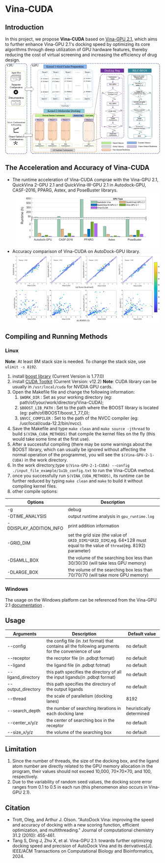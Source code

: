 # Vina-CUDA
## Introduction
In this project, we propose **Vina-CUDA** based on [Vina-GPU 2.1](https://github.com/DeltaGroupNJUPT/Vina-GPU-2.1), which aims to further enhance Vina-GPU 2.1's docking speed by optimizing its core algorithms through deep utilization of GPU hardware features, thereby reducing the cost of virtual screening and increasing the efficiency of drug design. 
![Vina-CUDA](./image/Vina-CUDA.jpg)

## The Acceleration and Accuracy of Vina-CUDA
* The runtime acceleration of Vina-CUDA comprae with the Vina-GPU 2.1, QuickVina 2-GPU 2.1 and QuickVina-W-GPU 2.1 in Autodock-GPU, CASF-2016, PPARG, Astex, and PoseBuster librarys.
![Vina-CUDA](./image/docking_runtime_for_program_update.png)
* Accuracy comparison of Vina-CUDA on AutoDock-GPU library.
![Vina-CUDA](./image/Autodck-GPU-RSMD-SCORE-Result.jpg)
 ## Compiling and Running Methods
 ### Linux
 **Note**: At least 8M stack size is needed. To change the stack size, use `ulimit -s 8192`.
 1. install [boost library](https://www.boost.org/) (Current Version is 1.77.0)
 2. install [CUDA Toolkit](https://developer.nvidia.com/cuda-downloads) (Current Version: v12.2)   **Note**: CUDA library can be usually in `/usr/local/cuda` for NVIDIA GPU cards.
 3. Open the Makefile file and change the following information: 
       1. `$WORK_DIR` : Set as your working directory (eg: path/of/your/work/directory/Vina-CUDA);
       2. `$BOOST_LIB_PATH` : Set to the path where the BOOST library is located (eg: path/of/BOOST/boost_1_77_0);
       3. `$NVCC_COMPILER` : Set to the path of the NVCC compiler (eg: /usr/local/cuda-12.2/bin/nvcc).
 4. Save the Makefile and type `make clean` and `make source -jthread` to build `$(VINA_CUDA_METHODS)` that compile the kernel files on the fly (this would take some time at the first use).
 5. After a successful compiling (there may be some warnings about the BOOST library, which can usually be ignored without affecting the normal operation of the programme), you will see the `$(Vina-GPU-2-1-CUDA)` in the work directory.
 6. In the work directory,type `$(Vina-GPU-2-1-CUDA) --config ./input_file_example/1u1b_config.txt` to run the Vina-CUDA method.
 7. once you successfully run `$(VINA_CUDA_METHODS)`, its runtime can be further reduced by typing `make clean` and `make` to build it without compiling kernel files.
 8. other compile options:

|Options| Description|
|--|--|
| -g | debug|
|-DTIME_ANALYSIS|output runtime analysis in `gpu_runtime.log`|
|-DDISPLAY_ADDITION_INFO|print addition information|
|-GRID_DIM|set the grid size (the value of `GRID_DIM1*GRID_DIM2`,eg. 64*128 must equal to the value of `thread`(eg. 8192) parameter)|
|-DSAMLL_BOX|the volume of the searching box less than 30/30/30 (will take less GPU memory)|
|-DLARGE_BOX|the volume of the searching box less than 70/70/70 (will take more GPU memory)

### Windows
The usage on the Windows platform can be referenced from the Vina-GPU 2.1 [documentation](https://github.com/DeltaGroupNJUPT/Vina-GPU-2.1?tab=readme-ov-file#windows) .

## Usage
|Arguments| Description|Default value
|--|--|--|
|--config | the config file (in .txt format) that contains all the following arguments for the convenience of use| no default
| --receptor | the recrptor file (in .pdbqt format)| no default
|--ligand| the ligand file (in .pdbqt fotmat)| no default
|--ligand_directory| this path specifies the directory of all the input ligands(in .pdbqt format) | no default
|--output_directory| this path specifies the directory of the output ligands | no default
|--thread| the scale of parallelism (docking lanes)|8192
|--search_depth| the number of searching iterations in each docking lane| heuristically determined
|--center_x/y/z|the center of searching box in the receptor|no default
|--size_x/y/z|the volume of the searching box|no default 

## Limitation
1. Since the number of threads, the size of the docking box, and the ligand atom number are directly related to the GPU memory allocation in the program, their values should not exceed 10,000, 70×70×70, and 100, respectively.
2. Due to the variability of random seed values, the docking score error ranges from 0.1 to 0.5 in each run (this phenomenon also occurs in Vina-GPU 2.1).

## Citation
* Trott, Oleg, and Arthur J. Olson. "AutoDock Vina: improving the speed and accuracy of docking with a new scoring function, efficient optimization, and multithreading." Journal of computational chemistry 31.2 (2010): 455-461.
* Tang S, Ding J, Zhu X, et al. Vina-GPU 2.1: towards further optimizing docking speed and precision of AutoDock Vina and its derivatives[J]. IEEE/ACM Transactions on Computational Biology and Bioinformatics, 2024.
